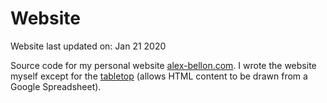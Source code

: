 # Website

Website last updated on: Jan 21 2020

Source code for my personal website <a href="http://alex-bellon.com">alex-bellon.com</a>. I wrote the website myself except for the <a href="https://github.com/jsoma/tabletop">tabletop</a> (allows HTML content to be drawn from a Google Spreadsheet).
